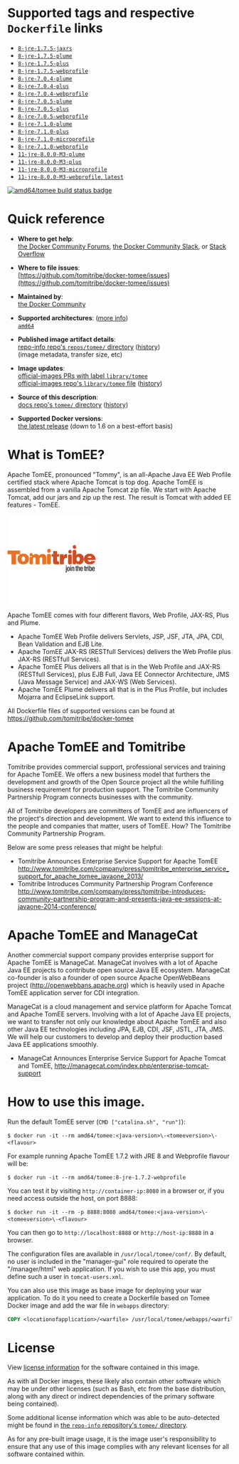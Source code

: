 <!--

********************************************************************************

WARNING:

    DO NOT EDIT "tomee/README.md"

    IT IS AUTO-GENERATED

    (from the other files in "tomee/" combined with a set of templates)

********************************************************************************

-->

# Supported tags and respective `Dockerfile` links

-	[`8-jre-1.7.5-jaxrs`](https://github.com/tomitribe/docker-tomee/blob/52efab45bc8f74a1ce70f1e5cd03b52eb139e1f3/8-jre-1.7.5-jaxrs/Dockerfile)
-	[`8-jre-1.7.5-plume`](https://github.com/tomitribe/docker-tomee/blob/52efab45bc8f74a1ce70f1e5cd03b52eb139e1f3/8-jre-1.7.5-plume/Dockerfile)
-	[`8-jre-1.7.5-plus`](https://github.com/tomitribe/docker-tomee/blob/52efab45bc8f74a1ce70f1e5cd03b52eb139e1f3/8-jre-1.7.5-plus/Dockerfile)
-	[`8-jre-1.7.5-webprofile`](https://github.com/tomitribe/docker-tomee/blob/52efab45bc8f74a1ce70f1e5cd03b52eb139e1f3/8-jre-1.7.5-webprofile/Dockerfile)
-	[`8-jre-7.0.4-plume`](https://github.com/tomitribe/docker-tomee/blob/52efab45bc8f74a1ce70f1e5cd03b52eb139e1f3/8-jre-7.0.4-plume/Dockerfile)
-	[`8-jre-7.0.4-plus`](https://github.com/tomitribe/docker-tomee/blob/52efab45bc8f74a1ce70f1e5cd03b52eb139e1f3/8-jre-7.0.4-plus/Dockerfile)
-	[`8-jre-7.0.4-webprofile`](https://github.com/tomitribe/docker-tomee/blob/52efab45bc8f74a1ce70f1e5cd03b52eb139e1f3/8-jre-7.0.4-webprofile/Dockerfile)
-	[`8-jre-7.0.5-plume`](https://github.com/tomitribe/docker-tomee/blob/52efab45bc8f74a1ce70f1e5cd03b52eb139e1f3/8-jre-7.0.5-plume/Dockerfile)
-	[`8-jre-7.0.5-plus`](https://github.com/tomitribe/docker-tomee/blob/52efab45bc8f74a1ce70f1e5cd03b52eb139e1f3/8-jre-7.0.5-plus/Dockerfile)
-	[`8-jre-7.0.5-webprofile`](https://github.com/tomitribe/docker-tomee/blob/52efab45bc8f74a1ce70f1e5cd03b52eb139e1f3/8-jre-7.0.5-webprofile/Dockerfile)
-	[`8-jre-7.1.0-plume`](https://github.com/tomitribe/docker-tomee/blob/52efab45bc8f74a1ce70f1e5cd03b52eb139e1f3/8-jre-7.1.0-plume/Dockerfile)
-	[`8-jre-7.1.0-plus`](https://github.com/tomitribe/docker-tomee/blob/52efab45bc8f74a1ce70f1e5cd03b52eb139e1f3/8-jre-7.1.0-plus/Dockerfile)
-	[`8-jre-7.1.0-microprofile`](https://github.com/tomitribe/docker-tomee/blob/52efab45bc8f74a1ce70f1e5cd03b52eb139e1f3/8-jre-7.1.0-microprofile/Dockerfile)
-	[`8-jre-7.1.0-webprofile`](https://github.com/tomitribe/docker-tomee/blob/52efab45bc8f74a1ce70f1e5cd03b52eb139e1f3/8-jre-7.1.0-webprofile/Dockerfile)
-	[`11-jre-8.0.0-M3-plume`](https://github.com/tomitribe/docker-tomee/blob/52efab45bc8f74a1ce70f1e5cd03b52eb139e1f3/11-jre-8.0.0-M3-plume/Dockerfile)
-	[`11-jre-8.0.0-M3-plus`](https://github.com/tomitribe/docker-tomee/blob/52efab45bc8f74a1ce70f1e5cd03b52eb139e1f3/11-jre-8.0.0-M3-plus/Dockerfile)
-	[`11-jre-8.0.0-M3-microprofile`](https://github.com/tomitribe/docker-tomee/blob/52efab45bc8f74a1ce70f1e5cd03b52eb139e1f3/11-jre-8.0.0-M3-microprofile/Dockerfile)
-	[`11-jre-8.0.0-M3-webprofile`, `latest`](https://github.com/tomitribe/docker-tomee/blob/52efab45bc8f74a1ce70f1e5cd03b52eb139e1f3/11-jre-8.0.0-M3-webprofile/Dockerfile)

[![amd64/tomee build status badge](https://img.shields.io/jenkins/s/https/doi-janky.infosiftr.net/job/multiarch/job/amd64/job/tomee.svg?label=amd64/tomee%20%20build%20job)](https://doi-janky.infosiftr.net/job/multiarch/job/amd64/job/tomee/)

# Quick reference

-	**Where to get help**:  
	[the Docker Community Forums](https://forums.docker.com/), [the Docker Community Slack](https://blog.docker.com/2016/11/introducing-docker-community-directory-docker-community-slack/), or [Stack Overflow](https://stackoverflow.com/search?tab=newest&q=docker)

-	**Where to file issues**:  
	[https://github.com/tomitribe/docker-tomee/issues](https://github.com/tomitribe/docker-tomee/issues)

-	**Maintained by**:  
	[the Docker Community](https://github.com/tomitribe/docker-tomee)

-	**Supported architectures**: ([more info](https://github.com/docker-library/official-images#architectures-other-than-amd64))  
	[`amd64`](https://hub.docker.com/r/amd64/tomee/)

-	**Published image artifact details**:  
	[repo-info repo's `repos/tomee/` directory](https://github.com/docker-library/repo-info/blob/master/repos/tomee) ([history](https://github.com/docker-library/repo-info/commits/master/repos/tomee))  
	(image metadata, transfer size, etc)

-	**Image updates**:  
	[official-images PRs with label `library/tomee`](https://github.com/docker-library/official-images/pulls?q=label%3Alibrary%2Ftomee)  
	[official-images repo's `library/tomee` file](https://github.com/docker-library/official-images/blob/master/library/tomee) ([history](https://github.com/docker-library/official-images/commits/master/library/tomee))

-	**Source of this description**:  
	[docs repo's `tomee/` directory](https://github.com/docker-library/docs/tree/master/tomee) ([history](https://github.com/docker-library/docs/commits/master/tomee))

-	**Supported Docker versions**:  
	[the latest release](https://github.com/docker/docker-ce/releases/latest) (down to 1.6 on a best-effort basis)

# What is TomEE?

Apache TomEE, pronounced "Tommy", is an all-Apache Java EE Web Profile certified stack where Apache Tomcat is top dog. Apache TomEE is assembled from a vanilla Apache Tomcat zip file. We start with Apache Tomcat, add our jars and zip up the rest. The result is Tomcat with added EE features - TomEE.

![logo](https://raw.githubusercontent.com/docker-library/docs/4a10a52c08621b68c1b1b53b561f819d9e78c2e0/tomee/logo.png)

Apache TomEE comes with four different flavors, Web Profile, JAX-RS, Plus and Plume.

-	Apache TomEE Web Profile delivers Servlets, JSP, JSF, JTA, JPA, CDI, Bean Validation and EJB Lite.
-	Apache TomEE JAX-RS (RESTfull Services) delivers the Web Profile plus JAX-RS (RESTfull Services).
-	Apache TomEE Plus delivers all that is in the Web Profile and JAX-RS (RESTfull Services), plus EJB Full, Java EE Connector Architecture, JMS (Java Message Service) and JAX-WS (Web Services).
-	Apache TomEE Plume delivers all that is in the Plus Profile, but includes Mojarra and EclipseLink support.

All Dockerfile files of supported versions can be found at https://github.com/tomitribe/docker-tomee

# Apache TomEE and Tomitribe

Tomitribe provides commercial support, professional services and training for Apache TomEE. We offers a new business model that furthers the development and growth of the Open Source project all the while fulfilling business requirement for production support. The Tomitribe Community Partnership Program connects businesses with the community.

All of Tomitribe developers are committers of TomEE and are influencers of the project's direction and development. We want to extend this influence to the people and companies that matter, users of TomEE. How? The Tomitribe Community Partnership Program.

Below are some press releases that might be helpful:

-	Tomitribe Announces Enterprise Service Support for Apache TomEE http://www.tomitribe.com/company/press/tomitribe_enterprise_service_support_for_apache_tomee_javaone_2013/
-	Tomitribe Introduces Community Partnership Program Conference http://www.tomitribe.com/company/press/tomitribe-introduces-community-partnership-program-and-presents-java-ee-sessions-at-javaone-2014-conference/

# Apache TomEE and ManageCat

Another commercial support company provides enterprise support for Apache TomEE is ManageCat. ManageCat involves with a lot of Apache Java EE projects to contribute open source Java EE ecosystem. ManageCat co-founder is also a founder of open source Apache OpenWebBeans project (http://openwebbans.apache.org) which is heavily used in Apache TomEE application server for CDI integration.

ManageCat is a cloud management and service platform for Apache Tomcat and Apache TomEE servers. Involving with a lot of Apache Java EE projects, we want to transfer not only our knowledge about Apache TomEE and also other Java EE technologies including JPA, EJB, CDI, JSF, JSTL, JTA, JMS. We will help our customers to develop and deploy their production based Java EE applications smoothly.

-	ManageCat Announces Enterprise Service Support for Apache Tomcat and TomEE, http://managecat.com/index.php/enterprise-tomcat-support

# How to use this image.

Run the default TomEE server (`CMD ["catalina.sh", "run"]`):

```console
$ docker run -it --rm amd64/tomee:<java-version>\-<tomeeversion>\-<flavour>
```

For example running Apache TomEE 1.7.2 with JRE 8 and Webprofile flavour will be:

```console
$ docker run -it --rm amd64/tomee:8-jre-1.7.2-webprofile
```

You can test it by visiting `http://container-ip:8080` in a browser or, if you need access outside the host, on port 8888:

```console
$ docker run -it --rm -p 8888:8080 amd64/tomee:<java-version>\-<tomeeversion>\-<flavour>
```

You can then go to `http://localhost:8888` or `http://host-ip:8888` in a browser.

The configuration files are available in `/usr/local/tomee/conf/`. By default, no user is included in the "manager-gui" role required to operate the "/manager/html" web application. If you wish to use this app, you must define such a user in `tomcat-users.xml`.

You can also use this image as base image for deploying your war application. To do it you need to create a Dockerfile based on Tomee Docker image and add the war file in `webapps` directory:

```dockerfile
COPY <locationofapplication>/<warfile> /usr/local/tomee/webapps/<warfile>
```

# License

View [license information](http://www.apache.org/licenses/LICENSE-2.0) for the software contained in this image.

As with all Docker images, these likely also contain other software which may be under other licenses (such as Bash, etc from the base distribution, along with any direct or indirect dependencies of the primary software being contained).

Some additional license information which was able to be auto-detected might be found in [the `repo-info` repository's `tomee/` directory](https://github.com/docker-library/repo-info/tree/master/repos/tomee).

As for any pre-built image usage, it is the image user's responsibility to ensure that any use of this image complies with any relevant licenses for all software contained within.

